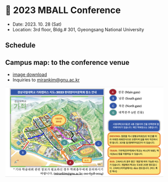# 🍁 2023 MBALL Conference

* Date: 2023. 10. 28 (Sat)
* Location: 3rd floor, Bldg.# 301, Gyeongsang National University

## Schedule

## Campus map: to the conference venue
+ [image download](https://github.com/MK316/workshops/blob/main/MBALL23/mball23_map_small.png)
+ Inquiries to mirankim@gnu.ac.kr

![Campus map guide](https://github.com/MK316/workshops/blob/main/MBALL23/23F_GNU_map.png)


